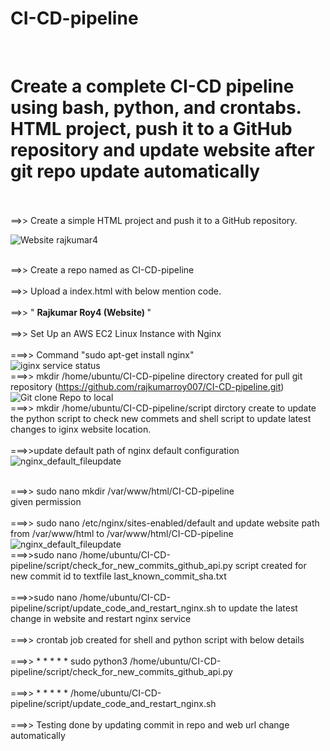 # CI-CD-pipeline

<br><h1>Create a complete CI-CD pipeline using bash, python, and crontabs. HTML project, push it to a GitHub repository and update website after git repo update automatically </h1></br>
<br>==>> Create a simple HTML project and push it to a GitHub repository. </br>

![Website rajkumar4](https://github.com/user-attachments/assets/7777a62b-b3f7-4e99-b970-307d7ca365bd)

<br>==>> Create a repo named as CI-CD-pipeline</br>
<br>==>> Upload a index.html with below mention code.</br>
<br>==>> "<html> <b>Rajkumar Roy4 (Website) </b></html>"</br>
<br>==>> Set Up an AWS EC2 Linux Instance with Nginx</br>
<br>===>> Command "sudo apt-get install nginx"</br>
![iginx service status](https://github.com/user-attachments/assets/bcce3792-31e8-45f4-8f99-53f4d722b732)
<br>===>> mkdir /home/ubuntu/CI-CD-pipeline directory created for pull git repository (https://github.com/rajkumarroy007/CI-CD-pipeline.git)</br>
![Git clone Repo to local](https://github.com/user-attachments/assets/b8fea1e7-4d9f-48f7-82ff-3b2638696e03)
<br>===>> mkdir /home/ubuntu/CI-CD-pipeline/script dirctory create to update the python script to check new commets and shell script to update latest changes to iginx website location.</br>
<br>===>>update default path of nginx default configuration </br>
![nginx_default_fileupdate](https://github.com/user-attachments/assets/db7e1448-ea3b-4aad-abd9-91638eb3582b)

<br>===>> sudo nano mkdir /var/www/html/CI-CD-pipeline</br> given permission  </br>
<br>===>> sudo nano /etc/nginx/sites-enabled/default and update website path from /var/www/html to /var/www/html/CI-CD-pipeline</br>
![nginx_default_fileupdate](https://github.com/user-attachments/assets/db7e1448-ea3b-4aad-abd9-91638eb3582b)
<br>===>>sudo nano /home/ubuntu/CI-CD-pipeline/script/check_for_new_commits_github_api.py script created for new commit id to textfile last_known_commit_sha.txt</br>
<br>===>>sudo nano /home/ubuntu/CI-CD-pipeline/script/update_code_and_restart_nginx.sh  to update the latest change in website and restart nginx service</br>
<br>===>> crontab job created for shell and python script with below details  </br>
<br>===>>    * * * * * sudo python3 /home/ubuntu/CI-CD-pipeline/script/check_for_new_commits_github_api.py  </br>
<br>===>>   * * * * * /home/ubuntu/CI-CD-pipeline/script/update_code_and_restart_nginx.sh  </br>
<br>===>>  Testing done by updating commit in repo and web url change automatically     </br>


